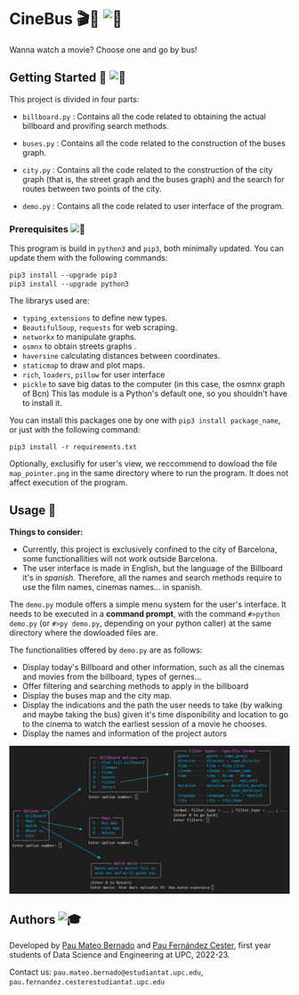 # CineBus 🎬🚌<picture>  <source srcset="https://fonts.gstatic.com/s/e/notoemoji/latest/1f37f/512.webp" type="image/webp">  <img src="https://fonts.gstatic.com/s/e/notoemoji/latest/1f37f/512.gif" alt="🍿" width="32" height="32"></picture>

Wanna watch a movie? Choose one and go by bus!

## Getting Started 🚏<picture>  <source srcset="https://fonts.gstatic.com/s/e/notoemoji/latest/1f92f/512.webp" type="image/webp">  <img src="https://fonts.gstatic.com/s/e/notoemoji/latest/1f92f/512.gif" alt="🤯" width="32" height="32"></picture>
This project is divided in four parts: 

* `billboard.py` : Contains all the code related to obtaining the actual billboard and provifing search methods.

* `buses.py` : Contains all the code related to the construction of the buses graph.


* `city.py` : Contains all the code related to the construction of the city graph (that is, the street graph and the buses graph) and the search for routes between two points of the city.


* `demo.py` : Contains all the code related to user interface of the program.


### Prerequisites <picture>  <source srcset="https://fonts.gstatic.com/s/e/notoemoji/latest/1f6a8/512.webp" type="image/webp">  <img src="https://fonts.gstatic.com/s/e/notoemoji/latest/1f6a8/512.gif" alt="🚨" width="32" height="32"> </picture>
This program is build in `python3` and `pip3`, both minimally updated. You can update them with the following commands:
```
pip3 install --upgrade pip3
pip3 install --upgrade python3
```
The librarys used are:
* `typing_extensions` to define new types.
* `BeautifulSoup`, `requests` for web scraping.
* `networkx` to manipulate graphs.
* `osmnx` to obtain streets graphs .
* `haversine` calculating distances between coordinates.
* `staticmap` to draw and plot maps.
* `rich`, `loaders`, `pillow` for user interface
* `pickle` to save big datas to the computer (in this case, the osmnx graph of Bcn)
This las module is a Python's default one, so you shouldn't have to install it.

 
You can install this packages one by one with `pip3 install package_name`, or just with the following command:
```
pip3 install -r requirements.txt
```

Optionally, exclusifly for user's view, we reccommend to dowload the file `map_pointer.png` in the same directory where to run the program. It does not affect execution of the program.

## Usage 🤖
**Things to consider:**
- Currently, this project is exclusively confined to the city of Barcelona, some functionallities will not work outside Barcelona.
- The user interface is made in English, but the language of the Billboard it's in _spanish_. Therefore, all the names and search methods require to use the film names, cinemas names... in spanish.

The `demo.py` module offers a simple menu system for the user's interface. It needs to be executed in a __command prompt__, with the command `#>python demo.py` (or `#>py demo.py`,  depending on your python caller) at the same directory where the dowloaded files are. 

The functionalities offered by `demo.py` are as follows:
- Display today's Billboard and other information, such as all the cinemas and movies from the billboard, types of gernes...
- Offer filtering and searching methods to apply in the billboard
- Display the buses map and the city map.
- Display the indications and the path the user needs to take (by walking and maybe taking the bus) given it's time disponibility and location to go to the cinema to watch the earliest session of a movie he chooses. 
- Display the names and information of the project autors

<img src="CineBus_menu.png" > 


## Authors <picture>  <source srcset="https://fonts.gstatic.com/s/e/notoemoji/latest/1f393/512.webp" type="image/webp">  <img src="https://fonts.gstatic.com/s/e/notoemoji/latest/1f393/512.gif" alt="🎓" width="32" height="32"></picture>
Developed by [Pau Mateo Bernado](https://github.com/PauMateo) and [Pau Fernández Cester](https://github.com/PauFdz), first year students of Data Science and Engineering at UPC, 2022-23. 

Contact us:  `pau.mateo.bernado@estudiantat.upc.edu`,  `pau.fernandez.cesterestudiantat.upc.edu`



<div class="tenor-gif-embed" data-postid="14335651" data-share-method="host" data-aspect-ratio="1.64" data-width="100%"><a href="https://tenor.com/view/bus-on-my-way-on-the-way-public-transit-public-transportation-gif-14335651%22%3EBus On My Way Sticker</a>from <a href="https://tenor.com/search/bus-stickers%22%3EBus Stickers</a></div> <script type="text/javascript" async src="https://tenor.com/embed.js%22%3E</script>

